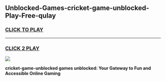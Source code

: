 
## Unblocked-Games-cricket-game-unblocked-Play-Free-qulay
<h3>
<a href="https://premium76.site?title=cricket-game-unblocked&ref=23A">CLICK TO PLAY</a></h3>
<hr>

<h3>
<a href="https://premium76.site?title=cricket-game-unblocked&ref=23A">CLICK 2 PLAY</a>
  
</h3>

<a href="https://premium76.site?title=cricket-game-unblocked&ref=23A"><img src="https://clearcache.store/games.png"></a>


**cricket-game-unblocked games unblocked: Your Gateway to Fun and Accessible Online Gaming**
